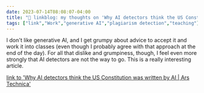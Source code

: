 ---date: 2023-07-14T08:08:07-04:00title: "🔗 linkblog: my thoughts on 'Why AI detectors think the US Constitution was written by AI | Ars Technica'"tags: ["link","Work","generative AI","plagiarism detection","teaching"]---I don't like generative AI, and I get grumpy about advice to accept it and work it into classes (even though I probably agree with that approach at the end of the day). For all that dislike and grumpiness, though, I feel even more strongly that AI detectors are not the way to go. This is a really interesting article.   [link to 'Why AI detectors think the US Constitution was written by AI | Ars Technica'](https://arstechnica.com/information-technology/2023/07/why-ai-detectors-think-the-us-constitution-was-written-by-ai/)